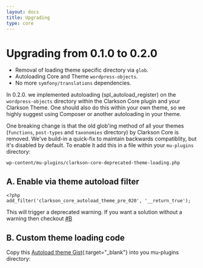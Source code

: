 ```yaml
---
layout: docs
title: Upgrading
type: core
---
```

# Upgrading from 0.1.0 to 0.2.0

- Removal of loading theme specific directory via `glob`.
- Autoloading Core and Theme `wordpress-objects`.
- No more `symfony/translations` dependencies.

In 0.2.0. we implemented autoloading (spl_autoload_register) on the `wordpress-objects` directory within the Clarkson Core plugin and your Clarkson Theme. One should also do this within your own theme, so we highly suggest using Composer or another autoloading in your theme.  

One breaking change is that the old glob'ing method of all your themes (`functions`, `post-types` and `taxonomies` directory) by Clarkson Core is removed. 
We've build-in a quick-fix to maintain backwards compatiblity, but it's disabled by default. To enable it add this in a file within your `mu-plugins` directory:  

`wp-content/mu-plugins/clarkson-core-deprecated-theme-loading.php`

## A. Enable via theme autoload filter  

~~~
<?php
add_filter('clarkson_core_autoload_theme_pre_020', '__return_true');
~~~

This will trigger a deprecated warning. If you want a solution without a warning then checkout [#B](#custom-theme-loading-code)

## B. Custom theme loading code

Copy this [Autoload theme Gist](#https://gist.github.com/jmslbam/2ea10c9c56e8eb5906bcbd7e18c33b1e){:target="_blank"} into you mu-plugins directory: 

<script src="https://gist.github.com/jmslbam/2ea10c9c56e8eb5906bcbd7e18c33b1e.js"></script>